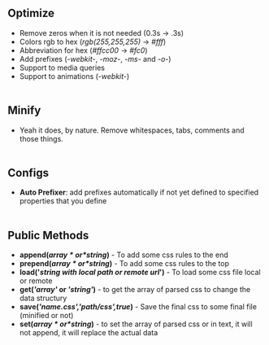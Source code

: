 ## Optimize
  - Remove zeros when it is not needed (0.3s -> .3s)
  - Colors rgb to hex (*rgb(255,255,255)* -> *#fff*)
  - Abbreviation for hex (*#ffcc00* -> *#fc0*) 
  - Add prefixes (*-webkit-*, *-moz-*, *-ms-* and *-o-*)
- Support to media queries
- Support to animations (*-webkit-*)
<br><br>
## Minify
- Yeah it does, by nature. Remove whitespaces, tabs, comments and those things.
<br><br>
## Configs
- **Auto Prefixer**: add prefixes automatically if not yet defined to specified properties that you define 
<br><br>
## Public Methods
- **append(*$array* or *$string*)** - To add some css rules to the end 
- **prepend(*$array* or *$string*)** - To add some css rules to the top
- **load('*string with local path or remote url*')** - To load some css file local or remote
- **get(*'array'* or *'string'*)** - to get the array of parsed css to change the data structury 
- **save(*'name.css','path/css',true*)** - Save the final css to some final file (minified or not)
- **set(*$array* or *$string*)** - to set the array of parsed css or in text, it will not append, it will replace the actual data
<br><br><br>
